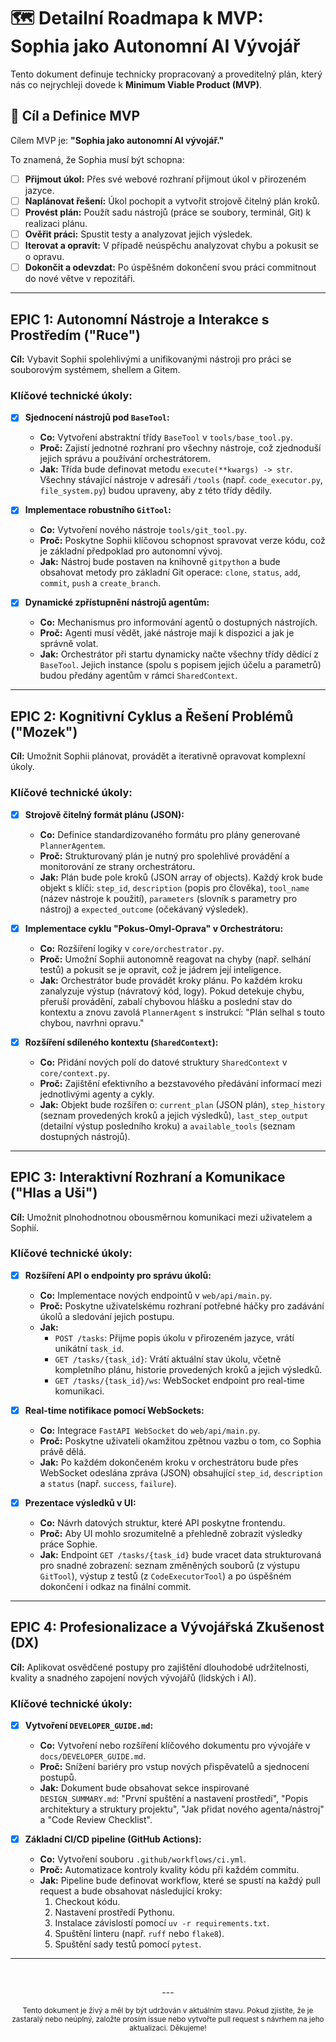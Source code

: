 # 🗺️ Detailní Roadmapa k MVP: Sophia jako Autonomní AI Vývojář

Tento dokument definuje technicky propracovaný a proveditelný plán, který nás co nejrychleji dovede k **Minimum Viable Product (MVP)**.

## 🎯 Cíl a Definice MVP

Cílem MVP je: **"Sophia jako autonomní AI vývojář."**

To znamená, že Sophia musí být schopna:
- [ ] **Přijmout úkol:** Přes své webové rozhraní přijmout úkol v přirozeném jazyce.
- [ ] **Naplánovat řešení:** Úkol pochopit a vytvořit strojově čitelný plán kroků.
- [ ] **Provést plán:** Použít sadu nástrojů (práce se soubory, terminál, Git) k realizaci plánu.
- [ ] **Ověřit práci:** Spustit testy a analyzovat jejich výsledek.
- [ ] **Iterovat a opravit:** V případě neúspěchu analyzovat chybu a pokusit se o opravu.
- [ ] **Dokončit a odevzdat:** Po úspěšném dokončení svou práci commitnout do nové větve v repozitáři.

---

## EPIC 1: Autonomní Nástroje a Interakce s Prostředím ("Ruce")

**Cíl:** Vybavit Sophii spolehlivými a unifikovanými nástroji pro práci se souborovým systémem, shellem a Gitem.

### Klíčové technické úkoly:

- [x] **Sjednocení nástrojů pod `BaseTool`:**
    *   **Co:** Vytvoření abstraktní třídy `BaseTool` v `tools/base_tool.py`.
    *   **Proč:** Zajistí jednotné rozhraní pro všechny nástroje, což zjednoduší jejich správu a používání orchestrátorem.
    *   **Jak:** Třída bude definovat metodu `execute(**kwargs) -> str`. Všechny stávající nástroje v adresáři `/tools` (např. `code_executor.py`, `file_system.py`) budou upraveny, aby z této třídy dědily.

- [x] **Implementace robustního `GitTool`:**
    *   **Co:** Vytvoření nového nástroje `tools/git_tool.py`.
    *   **Proč:** Poskytne Sophii klíčovou schopnost spravovat verze kódu, což je základní předpoklad pro autonomní vývoj.
    *   **Jak:** Nástroj bude postaven na knihovně `gitpython` a bude obsahovat metody pro základní Git operace: `clone`, `status`, `add`, `commit`, `push` a `create_branch`.

- [x] **Dynamické zpřístupnění nástrojů agentům:**
    *   **Co:** Mechanismus pro informování agentů o dostupných nástrojích.
    *   **Proč:** Agenti musí vědět, jaké nástroje mají k dispozici a jak je správně volat.
    *   **Jak:** Orchestrátor při startu dynamicky načte všechny třídy dědící z `BaseTool`. Jejich instance (spolu s popisem jejich účelu a parametrů) budou předány agentům v rámci `SharedContext`.

---

## EPIC 2: Kognitivní Cyklus a Řešení Problémů ("Mozek")

**Cíl:** Umožnit Sophii plánovat, provádět a iterativně opravovat komplexní úkoly.

### Klíčové technické úkoly:

- [x] **Strojově čitelný formát plánu (JSON):**
    *   **Co:** Definice standardizovaného formátu pro plány generované `PlannerAgentem`.
    *   **Proč:** Strukturovaný plán je nutný pro spolehlivé provádění a monitorování ze strany orchestrátoru.
    *   **Jak:** Plán bude pole kroků (JSON array of objects). Každý krok bude objekt s klíči: `step_id`, `description` (popis pro člověka), `tool_name` (název nástroje k použití), `parameters` (slovník s parametry pro nástroj) a `expected_outcome` (očekávaný výsledek).

- [x] **Implementace cyklu "Pokus-Omyl-Oprava" v Orchestrátoru:**
    *   **Co:** Rozšíření logiky v `core/orchestrator.py`.
    *   **Proč:** Umožní Sophii autonomně reagovat na chyby (např. selhání testů) a pokusit se je opravit, což je jádrem její inteligence.
    *   **Jak:** Orchestrátor bude provádět kroky plánu. Po každém kroku zanalyzuje výstup (návratový kód, logy). Pokud detekuje chybu, přeruší provádění, zabalí chybovou hlášku a poslední stav do kontextu a znovu zavolá `PlannerAgent` s instrukcí: "Plán selhal s touto chybou, navrhni opravu."

- [x] **Rozšíření sdíleného kontextu (`SharedContext`):**
    *   **Co:** Přidání nových polí do datové struktury `SharedContext` v `core/context.py`.
    *   **Proč:** Zajištění efektivního a bezstavového předávání informací mezi jednotlivými agenty a cykly.
    *   **Jak:** Objekt bude rozšířen o: `current_plan` (JSON plán), `step_history` (seznam provedených kroků a jejich výsledků), `last_step_output` (detailní výstup posledního kroku) a `available_tools` (seznam dostupných nástrojů).

---

## EPIC 3: Interaktivní Rozhraní a Komunikace ("Hlas a Uši")

**Cíl:** Umožnit plnohodnotnou obousměrnou komunikaci mezi uživatelem a Sophií.

### Klíčové technické úkoly:

- [x] **Rozšíření API o endpointy pro správu úkolů:**
    *   **Co:** Implementace nových endpointů v `web/api/main.py`.
    *   **Proč:** Poskytne uživatelskému rozhraní potřebné háčky pro zadávání úkolů a sledování jejich postupu.
    *   **Jak:**
        *   `POST /tasks`: Přijme popis úkolu v přirozeném jazyce, vrátí unikátní `task_id`.
        *   `GET /tasks/{task_id}`: Vrátí aktuální stav úkolu, včetně kompletního plánu, historie provedených kroků a jejich výsledků.
        *   `GET /tasks/{task_id}/ws`: WebSocket endpoint pro real-time komunikaci.

- [x] **Real-time notifikace pomocí WebSockets:**
    *   **Co:** Integrace `FastAPI WebSocket` do `web/api/main.py`.
    *   **Proč:** Poskytne uživateli okamžitou zpětnou vazbu o tom, co Sophia právě dělá.
    *   **Jak:** Po každém dokončeném kroku v orchestrátoru bude přes WebSocket odeslána zpráva (JSON) obsahující `step_id`, `description` a `status` (např. `success`, `failure`).

- [x] **Prezentace výsledků v UI:**
    *   **Co:** Návrh datových struktur, které API poskytne frontendu.
    *   **Proč:** Aby UI mohlo srozumitelně a přehledně zobrazit výsledky práce Sophie.
    *   **Jak:** Endpoint `GET /tasks/{task_id}` bude vracet data strukturovaná pro snadné zobrazení: seznam změněných souborů (z výstupu `GitTool`), výstup z testů (z `CodeExecutorTool`) a po úspěšném dokončení i odkaz na finální commit.

---

## EPIC 4: Profesionalizace a Vývojářská Zkušenost (DX)

**Cíl:** Aplikovat osvědčené postupy pro zajištění dlouhodobé udržitelnosti, kvality a snadného zapojení nových vývojářů (lidských i AI).

### Klíčové technické úkoly:

- [x] **Vytvoření `DEVELOPER_GUIDE.md`:**
    *   **Co:** Vytvoření nebo rozšíření klíčového dokumentu pro vývojáře v `docs/DEVELOPER_GUIDE.md`.
    *   **Proč:** Snížení bariéry pro vstup nových přispěvatelů a sjednocení postupů.
    *   **Jak:** Dokument bude obsahovat sekce inspirované `DESIGN_SUMMARY.md`: "První spuštění a nastavení prostředí", "Popis architektury a struktury projektu", "Jak přidat nového agenta/nástroj" a "Code Review Checklist".

- [x] **Základní CI/CD pipeline (GitHub Actions):**
    *   **Co:** Vytvoření souboru `.github/workflows/ci.yml`.
    *   **Proč:** Automatizace kontroly kvality kódu při každém commitu.
    *   **Jak:** Pipeline bude definovat workflow, které se spustí na každý pull request a bude obsahovat následující kroky:
        1.  Checkout kódu.
        2.  Nastavení prostředí Pythonu.
        3.  Instalace závislostí pomocí `uv -r requirements.txt`.
        4.  Spuštění linteru (např. `ruff` nebo `flake8`).
        5.  Spuštění sady testů pomocí `pytest`.

---
<br>

<p align="center">
  ---
</p>

<p align="center">
  <sub>Tento dokument je živý a měl by být udržován v aktuálním stavu. Pokud zjistíte, že je zastaralý nebo neúplný, založte prosím issue nebo vytvořte pull request s návrhem na jeho aktualizaci. Děkujeme!</sub>
</p>

